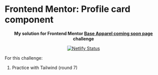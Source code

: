 # Frontend Mentor: Profile card component

<p align="center"><strong align="center">My solution for Frontend Mentor <a href="https://www.frontendmentor.io/challenges/base-apparel-coming-soon-page-5d46b47f8db8a7063f9331a0">Base Apparel coming soon page</a> challenge</strong></p>

<p align="center">
  <a href="https://app.netlify.com/sites/p1t1ch-fm-base-apparel-coming-soon-page/deploys">
    <img
      src="https://api.netlify.com/api/v1/badges/30962afb-3eb3-4ada-aa45-eebee97f6dd6/deploy-status"
      alt="Netlify Status"
    />
  </a>
</p>

For this challenge:

1. Practice with Tailwind (round 7)
